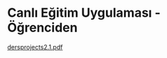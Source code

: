 # Canlı Eğitim Uygulaması - Öğrenciden

[dersprojects2.1.pdf](https://github.com/suleymangunes/online_education_app_with_backend_and_mockup/files/10098360/dersprojects2.1.pdf)

